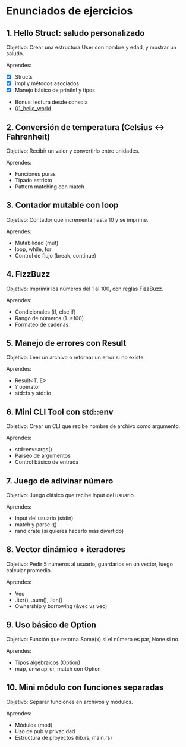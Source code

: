 # Enunciados de ejercicios

## 1. Hello Struct: saludo personalizado

Objetivo: Crear una estructura User con nombre y edad, y mostrar un saludo.

Aprendes:

- [x] Structs
- [x] impl y métodos asociados
- [x] Manejo básico de println! y tipos
- Bonus: lectura desde consola
- [01_hello_world](./_01_hello_world)

## 2. Conversión de temperatura (Celsius <-> Fahrenheit)

Objetivo: Recibir un valor y convertirlo entre unidades.

Aprendes:

- Funciones puras
- Tipado estricto
- Pattern matching con match

## 3. Contador mutable con loop

Objetivo: Contador que incrementa hasta 10 y se imprime.

Aprendes:

- Mutabilidad (mut)
- loop, while, for
- Control de flujo (break, continue)

## 4. FizzBuzz

Objetivo: Imprimir los números del 1 al 100, con reglas FizzBuzz.

Aprendes:

- Condicionales (if, else if)
- Rango de números (1..=100)
- Formateo de cadenas

## 5. Manejo de errores con Result

Objetivo: Leer un archivo o retornar un error si no existe.

Aprendes:

- Result<T, E>
- ? operator
- std::fs y std::io

## 6. Mini CLI Tool con std::env

Objetivo: Crear un CLI que recibe nombre de archivo como argumento.

Aprendes:

- std::env::args()
- Parseo de argumentos
- Control básico de entrada

## 7. Juego de adivinar número

Objetivo: Juego clásico que recibe input del usuario.

Aprendes:

- Input del usuario (stdin)
- match y parse::<T>()
- rand crate (si quieres hacerlo más divertido)

## 8. Vector dinámico + iteradores

Objetivo: Pedir 5 números al usuario, guardarlos en un vector, luego calcular promedio.

Aprendes:

- Vec<T>
- .iter(), .sum(), .len()
- Ownership y borrowing (&vec vs vec)

## 9. Uso básico de Option

Objetivo: Función que retorna Some(x) si el número es par, None si no.

Aprendes:

- Tipos algebraicos (Option)
- map, unwrap_or, match con Option

## 10. Mini módulo con funciones separadas

Objetivo: Separar funciones en archivos y módulos.

Aprendes:

- Módulos (mod)
- Uso de pub y privacidad
- Estructura de proyectos (lib.rs, main.rs)
